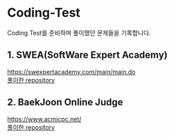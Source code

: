 # Coding-Test

Coding Test를 준비하며 풀이했던 문제들을 기록합니다.

## 1. SWEA(SoftWare Expert Academy)
https://swexpertacademy.com/main/main.do <br>
[풀이한 repository](https://github.com/taehyeong51/Coding-Test/tree/main/1.SWEA)

## 2. BaekJoon Online Judge
https://www.acmicpc.net/ <br>
[풀이한 repository](https://github.com/taehyeong51/Coding-Test/tree/main/2.BaekJoon)
